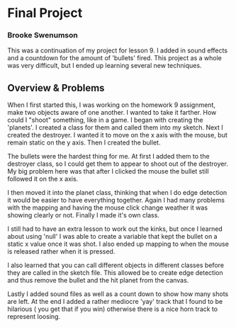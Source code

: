 # Final Project
### Brooke Swenumson

This was a continuation of my project for lesson 9. I added in sound effects and a countdown for the amount of 'bullets' fired. This project as a whole was very difficult, but I ended up learning several new techniques.

## Overview & Problems

When I first started this, I was working on the homework 9 assignment, make two objects aware of one another. I wanted to take it farther. How could I "shoot" something, like in a game. I began with creating the 'planets'. I created a class for them and called them into my sketch. Next I created the destroyer. I wanted it to move on the x axis with the mouse, but remain static on the y axis. Then I created the bullet.

The bullets were the hardest thing for me. At first I added them to the destroyer class, so I could get them to appear to shoot out of the destroyer. My big problem here was that after I clicked the mouse the bullet still followed it on the x axis.

I then moved it into the planet class, thinking that when I do edge detection it would be easier to have everything together. Again I had many problems with the mapping and having the mouse click change weather it was showing clearly or not. Finally I made it's own class.

I still had to have an extra lesson to work out the kinks, but once I learned about using 'null' I was able to create a variable that kept the bullet on a static x value once it was shot. I also ended up mapping to when the mouse is released rather when it is pressed.

I also learned that you can call different objects in different classes before they are called in the sketch file. This allowed be to create edge detection and thus remove the bullet and the hit planet from the canvas.

Lastly I added sound files as well as a count down to show how many shots are left. At the end I added a rather mediocre 'yay' track that I found to be hilarious ( you get that if you win) otherwise there is a nice horn track to represent loosing.
